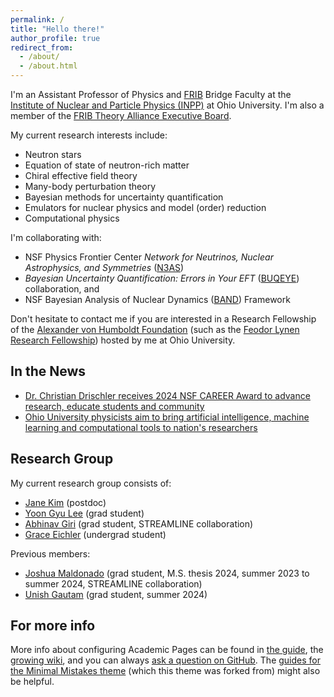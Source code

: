 ```yaml
---
permalink: /
title: "Hello there!"
author_profile: true
redirect_from: 
  - /about/
  - /about.html
---
```


I'm an Assistant Professor of Physics and [FRIB](https://frib.msu.edu/) Bridge Faculty at the [Institute of Nuclear and Particle Physics (INPP)](https://inpp.ohio.edu/~inpp/) at Ohio University. I'm also a member of the [FRIB Theory Alliance Executive Board](https://www.fribtheoryalliance.org/content/executive_board.php). 

My current research interests include:
* Neutron stars
* Equation of state of neutron-rich matter
* Chiral effective field theory
* Many-body perturbation theory
* Bayesian methods for uncertainty quantification
* Emulators for nuclear physics and model (order) reduction
* Computational physics

I'm collaborating with:
* NSF Physics Frontier Center _Network for Neutrinos, Nuclear Astrophysics, and Symmetries_ ([N3AS](https://n3as.berkeley.edu/))
* _Bayesian Uncertainty Quantification: Errors in Your EFT_ ([BUQEYE](https://buqeye.github.io/)) collaboration, and
* NSF Bayesian Analysis of Nuclear Dynamics ([BAND](https://bandframework.github.io/)) Framework

Don't hesitate to contact me if you are interested in a Research Fellowship of the [Alexander von Humboldt Foundation](https://www.humboldt-foundation.de/en/) (such as the [Feodor Lynen Research Fellowship](https://www.humboldt-foundation.de/en/apply/sponsorship-programmes/feodor-lynen-research-fellowship)) hosted by me at Ohio University.


## In the News

* [Dr. Christian Drischler receives 2024 NSF CAREER Award to advance research, educate students and community](https://www.ohio.edu/news/2024/09/dr-christian-drischler-receives-2024-nsf-career-award-advance-research-educate)
* [Ohio University physicists aim to bring artificial intelligence, machine learning and computational tools to nation's researchers](https://www.ohio.edu/news/2023/09/ohio-university-physicists-aim-bring-artificial-intelligence-machine-learning)


## Research Group

My current research group consists of:
* [Jane Kim](https://www.ohio.edu/cas/janekim) (postdoc)
* [Yoon Gyu Lee](https://www.ohio.edu/cas/yl518521) (grad student)
* [Abhinav Giri](https://www.ohio.edu/cas/ag086822) (grad student, STREAMLINE collaboration)
* [Grace Eichler](https://www.linkedin.com/in/grace-eichler-b87a772b4) (undergrad student)

Previous members:
* [Joshua Maldonado](https://www.ohio.edu/cas/jm998521) (grad student, M.S. thesis 2024, summer 2023 to summer 2024, STREAMLINE collaboration)
* [Unish Gautam](https://www.ohio.edu/cas/ug783023) (grad student, summer 2024)

For more info
------
More info about configuring Academic Pages can be found in [the guide](https://academicpages.github.io/markdown/), the [growing wiki](https://github.com/academicpages/academicpages.github.io/wiki), and you can always [ask a question on GitHub](https://github.com/academicpages/academicpages.github.io/discussions). The [guides for the Minimal Mistakes theme](https://mmistakes.github.io/minimal-mistakes/docs/configuration/) (which this theme was forked from) might also be helpful.
